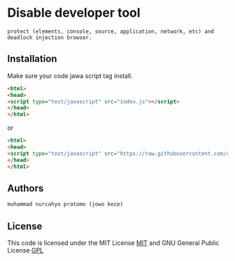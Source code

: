 # Disable developer tool 
```text
protect (elements, console, source, application, network, etc) and deadlock injection browser.
```
## Installation

Make sure your code jawa script tag install.

```html
<html>
<head>
<script type="text/javascript" src="index.js"></script>
</head>
</html>
```
or
```html
<html>
<head>
<script type="text/javascript" src="https://raw.githubusercontent.com/cohayfun/disable.developer.tools/main/index.js"></script>
</head>
</html>
```
## Authors
```html
muhammad nurcahyo pratomo (jowo kece)
```
## License
This code is licensed under the MIT License
[MIT](https://choosealicense.com/licenses/mit/)
and GNU General Public License
[GPL](http://www.gnu.org/licenses/gpl.html)
